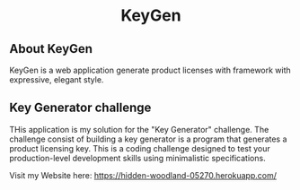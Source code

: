 <h1 align="center">KeyGen</h1>


## About KeyGen

KeyGen is a web application generate product licenses with framework with expressive, elegant style.

## Key Generator challenge

THis application is my solution for the "Key Generator" challenge. The challenge consist of building a key generator is a  program that generates a product licensing key. This is a coding challenge designed to test your production-level development skills using minimalistic specifications.

Visit my Website here: https://hidden-woodland-05270.herokuapp.com/
